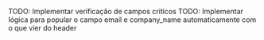 TODO: Implementar verificação de campos criticos
TODO: Implementar lógica para popular o campo email e company_name automaticamente com o que vier do header
